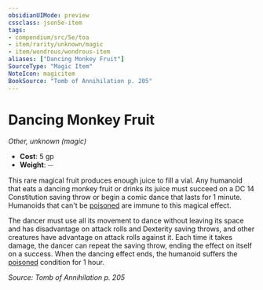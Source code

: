 ```yaml
---
obsidianUIMode: preview
cssclass: json5e-item
tags:
- compendium/src/5e/toa
- item/rarity/unknown/magic
- item/wondrous/wondrous-item
aliases: ["Dancing Monkey Fruit"]
SourceType: "Magic Item"
NoteIcon: magicitem
BookSource: "Tomb of Annihilation p. 205"
---
```

# Dancing Monkey Fruit
*Other, unknown (magic)*  

- **Cost**: 5 gp
- **Weight**: ⏤

This rare magical fruit produces enough juice to fill a vial. Any humanoid that eats a dancing monkey fruit or drinks its juice must succeed on a DC 14 Constitution saving throw or begin a comic dance that lasts for 1 minute. Humanoids that can't be [poisoned](/2-Mechanics/CLI/rules/conditions.md#poisoned) are immune to this magical effect.

The dancer must use all its movement to dance without leaving its space and has disadvantage on attack rolls and Dexterity saving throws, and other creatures have advantage on attack rolls against it. Each time it takes damage, the dancer can repeat the saving throw, ending the effect on itself on a success. When the dancing effect ends, the humanoid suffers the [poisoned](/2-Mechanics/CLI/rules/conditions.md#poisoned) condition for 1 hour.

*Source: Tomb of Annihilation p. 205*